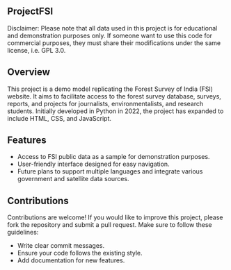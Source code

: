 ## ProjectFSI ##
Disclaimer: Please note that all data used in this project is for educational and demonstration purposes only. If someone want to use this code for commercial purposes, they must share their modifications under the same license, i.e. GPL 3.0.

## Overview

This project is a demo model replicating the Forest Survey of India (FSI) website. It aims to facilitate access to the forest survey database, surveys, reports, and projects for journalists, environmentalists, and research students. Initially 
developed in Python in 2022, the project has expanded to include HTML, CSS, and JavaScript.

## Features

- Access to FSI public data as a sample for demonstration purposes.
- User-friendly interface designed for easy navigation.
- Future plans to support multiple languages and integrate various government and satellite data sources.

## Contributions
Contributions are welcome! If you would like to improve this project, please fork the repository and submit a pull request. Make sure to follow these guidelines:

 - Write clear commit messages.
 - Ensure your code follows the existing style.
 - Add documentation for new features.
